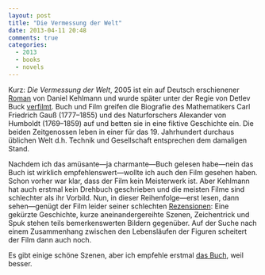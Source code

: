 ```yaml
---
layout: post
title: "Die Vermessung der Welt"
date: 2013-04-11 20:48
comments: true
categories:
  - 2013
  - books
  - novels
---
```

Kurz: _Die Vermessung der Welt_, 2005 ist ein auf Deutsch erschienener [Roman][buch]
von Daniel Kehlmann und wurde später unter der Regie von Detlev Buck [verfilmt][film].
Buch und Film greifen die Biografie des Mathematikers Carl Friedrich Gauß (1777–1855)
und des Naturforschers Alexander von Humboldt (1769–1859)
auf und betten sie in eine fiktive Geschichte ein.
Die beiden Zeitgenossen leben in einer für das 19. Jahrhundert
durchaus üblichen Welt d.h. Technik und Gesellschaft entsprechen dem damaligen Stand.

Nachdem ich das amüsante—ja charmante—Buch gelesen habe—nein das Buch
ist wirklich empfehlenswert—wollte ich auch den Film gesehen haben.
Schon vorher war klar, dass der Film kein Meisterwerk ist.
Aber Kehlmann hat auch erstmal kein Drehbuch geschrieben
und die meisten Filme sind schlechter als ihr Vorbild.
Nun, in dieser Reihenfolge—erst lesen, dann sehen—genügt der Film leider
seiner schlechten [Rezensionen][zeit]: Eine gekürzte Geschichte, kurze aneinandergereihte Szenen,
Zeichentrick und Spuk stehen teils bemerkenswerten Bildern gegenüber.
Auf der Suche nach einem Zusammenhang zwischen den Lebensläufen der Figuren scheitert der Film dann auch noch.

Es gibt einige schöne Szenen, aber ich empfehle erstmal [das Buch][amazon], weil besser.

[buch]: https://de.wikipedia.org/wiki/Die_Vermessung_der_Welt
[film]:  https://de.wikipedia.org/wiki/Die_Vermessung_der_Welt_(Film)
[zeit]: http://www.zeit.de/2012/44/Film-Die-Vermesssung-der-Welt
[amazon]: http://www.amazon.de/Die-Vermessung-Welt-Daniel-Kehlmann/dp/3499241005/ref=sr_1_2?ie=UTF8&qid=1365697897&sr=8-2&keywords=die+vermessung+der+welt

